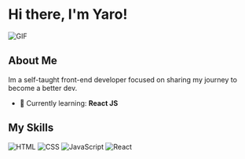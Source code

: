 # Hi there, I'm Yaro! 

![GIF](https://media0.giphy.com/media/v1.Y2lkPTc5MGI3NjExemlyZDNkNmI3OHFubno4OWhrODJkN3QyMnQwMDAxbDhpeWZyMGVicSZlcD12MV9pbnRlcm5hbF9naWZfYnlfaWQmY3Q9Zw/YQitE4YNQNahy/giphy.webp)

## About Me 

Im a self-taught front-end developer focused on sharing my journey to become a better dev.

- 🌱 Currently learning: **React JS**


## My Skills 

![HTML](https://img.shields.io/badge/-HTML-E34F26?style=flat-square&logo=html5&logoColor=white)
![CSS](https://img.shields.io/badge/-CSS-1572B6?style=flat-square&logo=css3&logoColor=white)
![JavaScript](https://img.shields.io/badge/-JavaScript-F7DF1E?style=flat-square&logo=javascript&logoColor=black)
![React](https://img.shields.io/badge/-React-61DAFB?style=flat-square&logo=react&logoColor=black)
 




